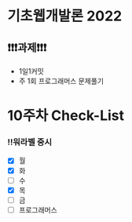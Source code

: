# 기초웹개발론 2022

## ❗❗❗과제❗❗❗

- 1일1커밋
- 주 1회 프로그래머스 문제풀기

# 10주차 Check-List

### ‼️워라벨 중시

- [x] 월
- [x] 화
- [ ] 수
- [x] 목
- [ ] 금
- [ ] 프로그래머스
